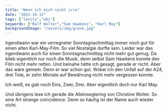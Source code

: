 ```yaml
---
title: "Wenn ich mich nicht irre"
date: "2022-10-15"
tags: ["levity","obi"]
keywords: ["Ralf Wolter","Sam Hawkens", "Karl May"]
backgroundImage: "/assets/img/grave.jpg"
---
```

Irgendwann war ein verregneter Sonntagnachmittag immer noch gut für einen alten Karl-May-Film. So viel Nostalgie durfte sein. Leider war das irgendwann auch für einen Sonntagnachmittag nicht mehr gut genug. Da blieb eigentlich nur noch die Musik, denn selbst Sam Hawkens konnte den Film nicht mehr retten. Und beinahe hätte ich gesagt, gerade er nicht. Aber das wäre gemein. Denn er war schon gut. Wobei ich den Unfall auf der A24, drei Tote, er zehn Monate auf Bewährung nicht mehr vergessen konnte.

Ich weiß, es gab noch Eins, Zwei, Drei. Aber eigentlich doch nur Karl May.

Und übrigens lese ich gerade die Alleinseglering von Christine Wolter. So eine Art strange coincidence. Denn so häufig ist der Name auch wieder nicht. 